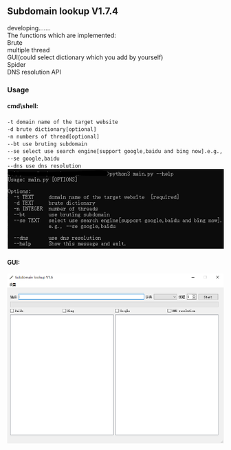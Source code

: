 ## Subdomain lookup V1.7.4
developing.......  
The functions which are implemented:  
Brute  
multiple thread  
GUI(could select dictionary which you add by yourself)  
Spider  
DNS resolution API
### Usage
#### cmd\shell:
`-t domain name of the target website`  
`-d brute dictionary[optional]`  
`-n numbers of thread[optional]`  
`--bt use bruting subdomain`  
`--se select use search engine[support google,baidu and bing now].e.g., --se google,baidu`  
`--dns use dns resolution`   
![Demonstration](./img/cmd1.png)  

#### GUI:
![Demonstration](./img/gui1.png)

